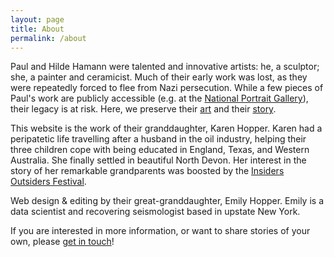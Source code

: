 ```yaml
---
layout: page
title: About
permalink: /about
---
```


Paul and Hilde Hamann were talented and innovative artists: he, a sculptor; she, a painter and ceramicist. Much of their early work was lost, as they were repeatedly forced to flee from Nazi persecution. While a few pieces of Paul's work are publicly accessible (e.g. at the [National Portrait Gallery](https://www.npg.org.uk/collections/search/person/mp07854/paul-hamann)), their  legacy is at risk. Here, we preserve their [art](/art) and their [story](/bio).

This website is the work of their granddaughter, Karen Hopper. Karen had a peripatetic life travelling after a husband in the oil industry, helping their three children cope with being educated in England, Texas, and Western Australia. She finally settled in beautiful North Devon. Her interest in the story of her remarkable grandparents was boosted by the [Insiders Outsiders Festival](https://insidersoutsidersfestival.org/).

Web design & editing by their great-granddaughter, Emily Hopper. Emily is a data scientist and recovering seismologist based in upstate New York.

If you are interested in more information, or want to share stories of your own, please [get in touch](mailto:info@hamann-sculptor.com)!
